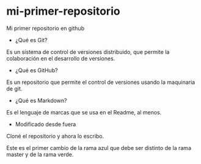 # mi-primer-repositorio
Mi primer repositorio en github

* ¿Qué es Git?

Es un sistema de control de versiones distribuido, que permite la colaboración en el desarrollo de versiones.

* ¿Qué es GitHub?

Es un repositorio que permite el control de versiones usando la maquinaria de git.

* ¿Qué es Markdown?

Es el lenguaje de marcas que se usa en el Readme, al menos.

* Modificado desde fuera

Cloné el repositorio y ahora lo escribo.

Este es el primer cambio de la rama azul que debe ser distinto de la rama master y de la rama verde.

